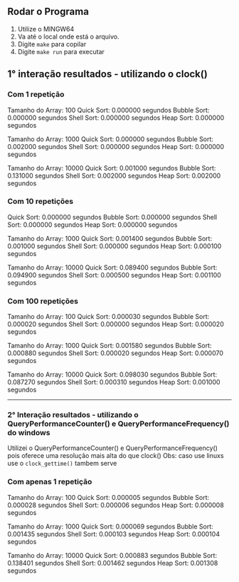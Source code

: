## Rodar o Programa

1. Utilize o MINGW64
2. Va até o local onde está o arquivo.
3. Digite `make` para copilar
4. Digite `make run` para executar

## 1° interação resultados - utilizando o clock()

### Com 1 repetição
Tamanho do Array: 100
Quick Sort: 0.000000 segundos
Bubble Sort: 0.000000 segundos
Shell Sort: 0.000000 segundos
Heap Sort: 0.000000 segundos

Tamanho do Array: 1000
Quick Sort: 0.000000 segundos
Bubble Sort: 0.002000 segundos
Shell Sort: 0.000000 segundos
Heap Sort: 0.000000 segundos

Tamanho do Array: 10000
Quick Sort: 0.001000 segundos
Bubble Sort: 0.131000 segundos
Shell Sort: 0.002000 segundos
Heap Sort: 0.002000 segundos

### Com 10 repetições
Quick Sort: 0.000000 segundos
Bubble Sort: 0.000000 segundos
Shell Sort: 0.000000 segundos
Heap Sort: 0.000000 segundos

Tamanho do Array: 1000
Quick Sort: 0.001400 segundos
Bubble Sort: 0.001000 segundos
Shell Sort: 0.000000 segundos
Heap Sort: 0.000100 segundos

Tamanho do Array: 10000
Quick Sort: 0.089400 segundos
Bubble Sort: 0.094900 segundos
Shell Sort: 0.000500 segundos
Heap Sort: 0.001100 segundos

### Com 100 repetições
Tamanho do Array: 100
Quick Sort: 0.000030 segundos
Bubble Sort: 0.000020 segundos
Shell Sort: 0.000000 segundos
Heap Sort: 0.000020 segundos

Tamanho do Array: 1000
Quick Sort: 0.001580 segundos
Bubble Sort: 0.000880 segundos
Shell Sort: 0.000020 segundos
Heap Sort: 0.000070 segundos

Tamanho do Array: 10000
Quick Sort: 0.098030 segundos
Bubble Sort: 0.087270 segundos
Shell Sort: 0.000310 segundos
Heap Sort: 0.001000 segundos

---

### 2° Interação resultados - utilizando o QueryPerformanceCounter() e QueryPerformanceFrequency() do windows
Utilizei o QueryPerformanceCounter() e QueryPerformanceFrequency() pois oferece uma resolução mais alta do que clock()
Obs: caso use linuxs use o `clock_gettime()` tambem serve

### Com apenas 1 repetição
Tamanho do Array: 100
Quick Sort: 0.000005 segundos
Bubble Sort: 0.000028 segundos
Shell Sort: 0.000006 segundos
Heap Sort: 0.000008 segundos

Tamanho do Array: 1000
Quick Sort: 0.000069 segundos
Bubble Sort: 0.001435 segundos
Shell Sort: 0.000103 segundos
Heap Sort: 0.000104 segundos

Tamanho do Array: 10000
Quick Sort: 0.000883 segundos
Bubble Sort: 0.138401 segundos
Shell Sort: 0.001462 segundos
Heap Sort: 0.001308 segundos
